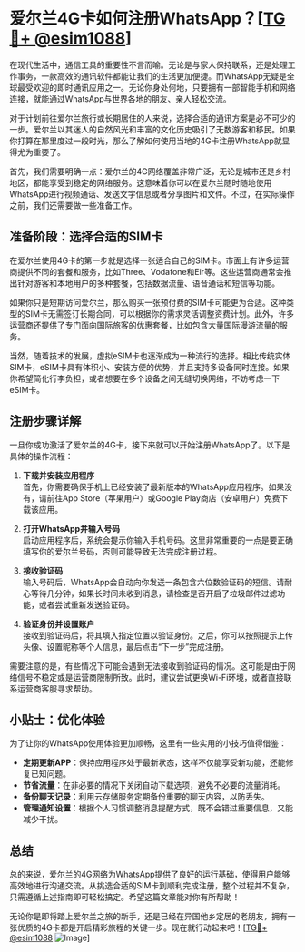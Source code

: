 # 爱尔兰4G卡如何注册WhatsApp？[[TG💪+ @esim1088](https://t.me/s/esim1088)]

在现代生活中，通信工具的重要性不言而喻。无论是与家人保持联系，还是处理工作事务，一款高效的通讯软件都能让我们的生活更加便捷。而WhatsApp无疑是全球最受欢迎的即时通讯应用之一。无论你身处何地，只要拥有一部智能手机和网络连接，就能通过WhatsApp与世界各地的朋友、亲人轻松交流。

对于计划前往爱尔兰旅行或长期居住的人来说，选择合适的通讯方案是必不可少的一步。爱尔兰以其迷人的自然风光和丰富的文化历史吸引了无数游客和移民。如果你打算在那里度过一段时光，那么了解如何使用当地的4G卡注册WhatsApp就显得尤为重要了。

首先，我们需要明确一点：爱尔兰的4G网络覆盖非常广泛，无论是城市还是乡村地区，都能享受到稳定的网络服务。这意味着你可以在爱尔兰随时随地使用WhatsApp进行视频通话、发送文字信息或者分享图片和文件。不过，在实际操作之前，我们还需要做一些准备工作。

## 准备阶段：选择合适的SIM卡

在爱尔兰使用4G卡的第一步就是选择一张适合自己的SIM卡。市面上有许多运营商提供不同的套餐和服务，比如Three、Vodafone和Eir等。这些运营商通常会推出针对游客和本地用户的多种套餐，包括数据流量、语音通话和短信等功能。

如果你只是短期访问爱尔兰，那么购买一张预付费的SIM卡可能更为合适。这种类型的SIM卡无需签订长期合同，可以根据你的需求灵活调整资费计划。此外，许多运营商还提供了专门面向国际旅客的优惠套餐，比如包含大量国际漫游流量的服务。

当然，随着技术的发展，虚拟eSIM卡也逐渐成为一种流行的选择。相比传统实体SIM卡，eSIM卡具有体积小、安装方便的优势，并且支持多设备同时连接。如果你希望简化行李负担，或者想要在多个设备之间无缝切换网络，不妨考虑一下eSIM卡。

## 注册步骤详解

一旦你成功激活了爱尔兰的4G卡，接下来就可以开始注册WhatsApp了。以下是具体的操作流程：

1. **下载并安装应用程序**  
   首先，你需要确保手机上已经安装了最新版本的WhatsApp应用程序。如果没有，请前往App Store（苹果用户）或Google Play商店（安卓用户）免费下载该应用。

2. **打开WhatsApp并输入号码**  
   启动应用程序后，系统会提示你输入手机号码。这里非常重要的一点是要正确填写你的爱尔兰号码，否则可能导致无法完成注册过程。

3. **接收验证码**  
   输入号码后，WhatsApp会自动向你发送一条包含六位数验证码的短信。请耐心等待几分钟，如果长时间未收到消息，请检查是否开启了垃圾邮件过滤功能，或者尝试重新发送验证码。

4. **验证身份并设置账户**  
   接收到验证码后，将其填入指定位置以验证身份。之后，你可以按照提示上传头像、设置昵称等个人信息，最后点击“下一步”完成注册。

需要注意的是，有些情况下可能会遇到无法接收到验证码的情况。这可能是由于网络信号不稳定或是运营商限制所致。此时，建议尝试更换Wi-Fi环境，或者直接联系运营商客服寻求帮助。

## 小贴士：优化体验

为了让你的WhatsApp使用体验更加顺畅，这里有一些实用的小技巧值得借鉴：

- **定期更新APP**：保持应用程序处于最新状态，这样不仅能享受新功能，还能修复已知问题。
- **节省流量**：在非必要的情况下关闭自动下载选项，避免不必要的流量消耗。
- **备份聊天记录**：利用云存储服务定期备份重要的聊天内容，以防丢失。
- **管理通知设置**：根据个人习惯调整消息提醒方式，既不会错过重要信息，又能减少干扰。

## 总结

总的来说，爱尔兰的4G网络为WhatsApp提供了良好的运行基础，使得用户能够高效地进行沟通交流。从挑选合适的SIM卡到顺利完成注册，整个过程并不复杂，只需遵循上述指南即可轻松搞定。希望这篇文章能对你有所帮助！

无论你是即将踏上爱尔兰之旅的新手，还是已经在异国他乡定居的老朋友，拥有一张优质的4G卡都是开启精彩旅程的关键一步。现在就行动起来吧！[[TG💪+ @esim1088](https://t.me/s/esim1088) ![Image](https://i.postimg.cc/4NQfJmqS/Snipaste-2025-05-13-00-14-12.png)]